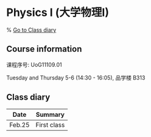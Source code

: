 # Physics I (大学物理I)
% [Go to Class diary](#Class-diary) 

## Course information

课程序号: UoG11109.01

Tuesday and Thursday 5-6 (14:30 - 16:05), 品学楼 B313

## Class diary

Date|Summary|
| -------- | ------------------- |
|Feb.25|  First class |
